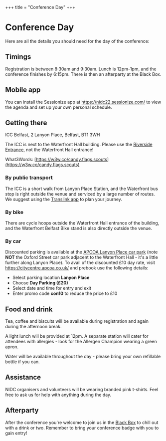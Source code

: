 +++
title = "Conference Day"
+++

# Conference Day

Here are all the details you should need for the day of the conference:

## Timings

Registration is between 8:30am and 9:30am. Lunch is 12pm-1pm, and the conference finishes by 6:15pm. There is then an afterparty at the Black Box.

## Mobile app

You can install the Sessionize app at https://nidc22.sessionize.com/ to view the agenda and set up your own personal schedule.

## Getting there

ICC Belfast, 2 Lanyon Place, Belfast, BT1 3WH

The ICC is next to the Waterfront Hall building. Please use the [Riverside Entrance](https://goo.gl/maps/HBpsZp54xJoYbWHG6), not the Waterfront Hall entrance!

What3Words: [https://w3w.co/candy.flags.scouts](https://w3w.co/candy.flags.scouts)

### By public transport

The ICC is a short walk from Lanyon Place Station, and the Waterfront bus stop is right outside the venue and serviced by a large number of routes. We suggest using the [Translink app](https://www.translink.co.uk/UsingOurServicesandProducts/OurApps/JourneyPlannerApp) to plan your journey.

### By bike

There are cycle hoops outside the Waterfront Hall entrance of the building, and the Waterfront Belfast Bike stand is also directly outside the venue.

### By car

Discounted parking is available at the [APCOA Lanyon Place car park](https://goo.gl/maps/kY77gfY7MKkEic7d8) (note **NOT** the Oxford Street car park adjacent to the Waterfront Hall - it's a little further along Lanyon Place). To avail of the discounted £10 day rate, visit https://citycentre.apcoa.co.uk/ and prebook use the following details:

* Select parking location **Lanyon Place**
* Choose **Day Parking (£20)**
* Select date and time for entry and exit
* Enter promo code **con10** to reduce the price to £10

## Food and drink

Tea, coffee and biscuits will be available during registration and again during the afternoon break.

A light lunch will be provided at 12pm. A separate station will cater for attendees with allergies - look for the Allergen Champion wearing a green apron.

Water will be available throughout the day - please bring your own refillable bottle if you can.

## Assistance

NIDC organisers and volunteers will be wearing branded pink t-shirts. Feel free to ask us for help with anything during the day.

## Afterparty

After the conference you're welcome to join us in the [Black Box](https://goo.gl/maps/WRVmPTGkQx2GcWfy5) to chill out with a drink or two. Remember to bring your conference badge with you to gain entry!
